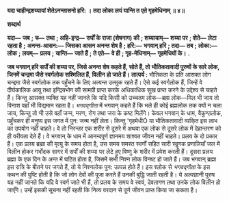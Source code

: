 **यदा चाहीन्द्रशय्यायां शेतेऽनन्तासनो हरि: ।** **तदा लोका लयं यान्ति त एते गृहमेधिनाम् ॥ ४॥** 

**शब्दार्थ** 

**यदा—** **जब** **; च—** **तथा** **; अहि-इन्द्र—** **सर्पों के राजा (शेषनाग) की** **; शय्यायाम्—** **शय्या पर** **; शेते—** **लेटा रहता है** **;** **अनन्त-आसन:—** **जिसका आसन अनन्त शेष है** **; हरि:—** **भगवान् हरि** **; तदा—** **तब** **; लोका:—** **लोक** **; लयम्—** **प्रलय** **;** **यान्ति—** **जाते हैं** **; ते एते—** **वे ही** **; गृह-मेधिनाम्—** **गृहमेधियों के।** **.** 

**जब भगवान् हरि सर्पों की शय्या पर, जिसे अनन्त शेष कहते हैं, सोते हैं, तो** **भौतिकतावादी पुरुषों के सारे लोक, जिनमें चन्द्रमा जैसे स्वर्गलोक सश्मिलित हैं, विलीन** **हो जाते हैं।** **तात्पर्य :** भौतिकता के प्रति आसक्त लोग चन्द्रमा जैसे स्वर्गलोक तक पहुँचने के लिए अत्यन्त उत्सुक रहते हैं। ऐसे कई स्वर्गलोक हैं, जिन्हें वे दीर्घकालिक आयु तथा इन्द्रियभोग की सामग्री प्राप्त करके अधिकाधिक सुख प्राप्त करने के उद्देश्य से चाहते हैं। किन्तु आसक्त व्यक्ति यह नहीं जानते कि यदि किसी को उच्चतम लोक—ब्रह्म लोक—मिल भी जाय तो विनाश वहाँ भी विद्यमान रहता है। *भगवद्गीता* में भगवान् कहते हैं कि भले ही कोई ब्रह्मलोक तक क्यों न चला जाय, किन्तु तो भी उसे वहाँ जन्म, मरण, रोग तथा जरा के कष्ट मिलेंगे। केवल भगवान् के धाम, वैकुण्ठलोक, पहुँचकर ही मनुष्य इस जगत में पुन: जन्म नहीं लेता। किन्तु 'गृहमेधीÓ या भौतिकतावादी व्यकि्त इस लाभ का उपयोग नहीं चाहते। वे तो निरन्तर एक शरीर से दूसरे में अथवा एक लोक से दूसरे लोक में देहान्तरण को ही वरीयता देते हैं। वे भगवान् के धाम में आनन्दपूर्ण ज्ञानमय शाश्वत जीवन नहीं चाहते। प्रलय के दो प्रकार हैं। एक प्रलय ब्रह्मा की मृत्यु के समय होता है, उस समय समस्त स्वर्गों सहित सारी स्वॢगक प्रणालियाँ जल में विलीन होकर गर्भोदक सागर में सर्पों की शय्या पर लेटे हुए विष्णु के शरीर में प्रवेश करती हैं। दूसरा प्रलय ब्रह्मा के एक दिन के अन्त में घटित होता है, जिसमें सभी निश्न लोक विनष्ट हो जाते हैं। जब भगवान् ब्रह्मा इस रात्रि के बीतने पर जगते हैं, तो ये निश्नलोक पुन: उत्पन्न होते हैं। इस श्लोक से *भगवद्गीता* के इस कथन की पुष्टि होती है कि जो लोग देवों की पूजा करते हैं उनकी बुद्धि जाती रहती है। ये अल्पज्ञानी पुरुष यह नहीं जानते कि यदि वे स्वर्ग जाते भी हैं, तो प्रलय के समय वे स्वयं, देवतागण तथा उनके लोक विलीन हो जाएँगे। उन्हें इसकी सूचना नहीं रहती कि नित्य वरदान से पूर्ण जीवन प्राप्त किया जा सकता है।  